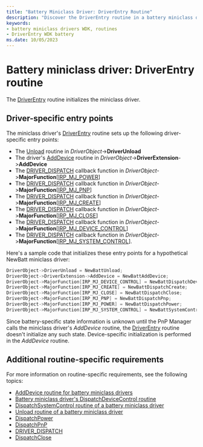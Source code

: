 ```yaml
---
title: "Battery Miniclass Driver: DriverEntry Routine"
description: "Discover the DriverEntry routine in a battery miniclass driver and its role in the initialization process."
keywords:
- battery miniclass drivers WDK, routines
- DriverEntry WDK battery
ms.date: 10/05/2023
---
```


# Battery miniclass driver: DriverEntry routine

The [DriverEntry](/windows-hardware/drivers/ddi/wdm/nc-wdm-driver_initialize) routine initializes the miniclass driver.

## Driver-specific entry points

The miniclass driver's [DriverEntry](/windows-hardware/drivers/ddi/wdm/nc-wdm-driver_initialize) routine sets up the following driver-specific entry points:

- The [Unload](/windows-hardware/drivers/ddi/wdm/nc-wdm-driver_unload) routine in *DriverObject*->**DriverUnload**
- The driver's [AddDevice](/windows-hardware/drivers/ddi/wdm/nc-wdm-driver_add_device) routine in *DriverObject*->**DriverExtension**->**AddDevice**
- The [DRIVER_DISPATCH](/windows-hardware/drivers/ddi/wdm/nc-wdm-driver_dispatch) callback function in *DriverObject*->**MajorFunction**\[[IRP_MJ_POWER](../kernel/irp-mj-power.md)\]
- The [DRIVER_DISPATCH](/windows-hardware/drivers/ddi/wdm/nc-wdm-driver_dispatch) callback function in *DriverObject*->**MajorFunction**\[[IRP_MJ_PNP](../kernel/irp-mj-pnp.md)\]
- The [DRIVER_DISPATCH](/windows-hardware/drivers/ddi/wdm/nc-wdm-driver_dispatch) callback function in *DriverObject*->**MajorFunction**\[[IRP_MJ_CREATE](../kernel/irp-mj-create.md)\]
- The [DRIVER_DISPATCH](/windows-hardware/drivers/ddi/wdm/nc-wdm-driver_dispatch) callback function in *DriverObject*->**MajorFunction**\[[IRP_MJ_CLOSE](../kernel/irp-mj-close.md)\]
- The [DRIVER_DISPATCH](/windows-hardware/drivers/ddi/wdm/nc-wdm-driver_dispatch) callback function in *DriverObject*->**MajorFunction**\[[IRP_MJ_DEVICE_CONTROL](../kernel/irp-mj-device-control.md)\]
- The [DRIVER_DISPATCH](/windows-hardware/drivers/ddi/wdm/nc-wdm-driver_dispatch) callback function in *DriverObject*->**MajorFunction**\[[IRP_MJ_SYSTEM_CONTROL](../kernel/irp-mj-system-control.md)\].

Here's a sample code that initializes these entry points for a hypothetical NewBatt miniclass driver:

```cpp
DriverObject->DriverUnload = NewBattUnload;
DriverObject->DriverExtension->AddDevice = NewBattAddDevice; 
DriverObject->MajorFunction[IRP_MJ_DEVICE_CONTROL] = NewBattDispatchDeviceControl;
DriverObject->MajorFunction[IRP_MJ_CREATE] = NewBattDispatchCreate;
DriverObject->MajorFunction[IRP_MJ_CLOSE] = NewBattDispatchClose;
DriverObject->MajorFunction[IRP_MJ_PNP] = NewBattDispatchPnp;
DriverObject->MajorFunction[IRP_MJ_POWER] = NewBattDispatchPower;
DriverObject->MajorFunction[IRP_MJ_SYSTEM_CONTROL] = NewBattSystemControl;
```

Since battery-specific state information is unknown until the PnP Manager calls the miniclass driver's *AddDevice* routine, the [DriverEntry](/windows-hardware/drivers/ddi/wdm/nc-wdm-driver_initialize) routine doesn't initialize any such state. Device-specific initialization is performed in the *AddDevice* routine.

## Additional routine-specific requirements

For more information on routine-specific requirements, see the following topics:

- [AddDevice routine for battery miniclass drivers](adddevice-routine-of-a-battery-miniclass-driver.md)
- [Battery miniclass driver's DispatchDeviceControl routine](dispatchdevicecontrol-routine-of-a-battery-miniclass-driver.md)
- [DispatchSystemControl routine of a battery miniclass driver](dispatchsystemcontrol-routine-of-a-battery-miniclass-driver.md)
- [Unload routine of a battery miniclass driver](unload-routine-of-a-battery-miniclass-driver.md)
- [DispatchPower](/windows-hardware/drivers/ddi/wdm/nc-wdm-driver_dispatch)
- [DispatchPnP](/windows-hardware/drivers/ddi/wdm/nc-wdm-driver_dispatch)
- [DRIVER_DISPATCH](/windows-hardware/drivers/ddi/wdm/nc-wdm-driver_dispatch)
- [DispatchClose](/windows-hardware/drivers/ddi/wdm/nc-wdm-driver_dispatch)
